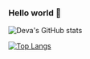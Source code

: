 ### Hello world 👋

![Deva's GitHub stats](https://github-readme-stats.vercel.app/api?username=devaem&show_icons=true&theme=dracula)

[![Top Langs](https://github-readme-stats.vercel.app/api/top-langs/?username=devaem&layout=compact)](https://github.com/anuraghazra/github-readme-stats)

<!--
**devaem/devaem** is a ✨ _special_ ✨ repository because its `README.md` (this file) appears on your GitHub profile.

Here are some ideas to get you started:

- 🔭 I’m currently working on ...
🌱 I’m currently learning laravel
- 👯 I’m looking to collaborate on ...
- 🤔 I’m looking for help with ...
- 💬 Ask me about ...
- 📫 How to reach me: ...
- 😄 Pronouns: ...
- ⚡ Fun fact: ...
-->

